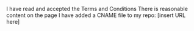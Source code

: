 I have read and accepted the Terms and Conditions
 There is reasonable content on the page
 I have added a CNAME file to my repo: [insert URL here]
